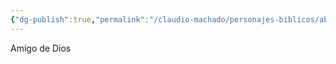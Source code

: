 ```yaml
---
{"dg-publish":true,"permalink":"/claudio-machado/personajes-biblicos/abraham/"}
---
```


Amigo de Dios 